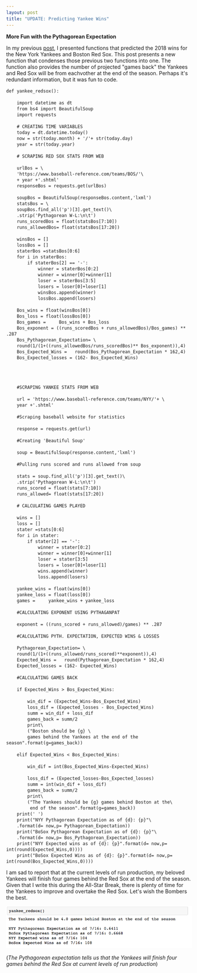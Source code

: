 ```yaml
---
layout: post
title: "UPDATE: Predicting Yankee Wins"
---
```


**More Fun with the Pythagorean Expectation**


In my previous [post](https://mistercoffey.github.io/Pythag/), I presented functions that predicted the 2018 wins for the New York Yankees and Boston Red Sox. This post presents a new function that condenses those previous two functions into one. The function also provides the number of projected "games back" the Yankees and Red Sox will be from eachvother at the end of the season. Perhaps it's redundant information, but it was fun to code.

```
def yankee_redsox():

    import datetime as dt
    from bs4 import BeautifulSoup
    import requests

    # CREATING TIME VARIABLES
    today = dt.datetime.today()
    now = str(today.month) + '/'+ str(today.day)
    year = str(today.year)

    # SCRAPING RED SOX STATS FROM WEB

    urlBos = \
    'https://www.baseball-reference.com/teams/BOS/'\
    + year +'.shtml'
    responseBos = requests.get(urlBos)

    soupBos = BeautifulSoup(responseBos.content,'lxml')
    statsBos = \
    soupBos.find_all('p')[3].get_text()\
    .strip('Pythagorean W-L:\n\t')
    runs_scoredBos = float(statsBos[7:10])
    runs_allowedBos= float(statsBos[17:20])

    winsBos = []
    lossBos = []
    staterBos =statsBos[0:6]
    for i in staterBos:
        if staterBos[2] == '-':
            winner = staterBos[0:2]
            winner = winner[0]+winner[1]
            loser = staterBos[3:5]
            losers = loser[0]+loser[1]
            winsBos.append(winner)
            lossBos.append(losers)

    Bos_wins = float(winsBos[0])
    Bos_loss = float(lossBos[0])
    Bos_games =     Bos_wins + Bos_loss
    Bos_exponent = ((runs_scoredBos + runs_allowedBos)/Bos_games) ** .287
    Bos_Pythagorean_Expectation= \
    round(1/(1+((runs_allowedBos/runs_scoredBos)** Bos_exponent)),4)
    Bos_Expected_Wins =   round(Bos_Pythagorean_Expectation * 162,4)
    Bos_Expected_losses = (162- Bos_Expected_Wins)




    #SCRAPING YANKEE STATS FROM WEB

    url = 'https://www.baseball-reference.com/teams/NYY/'+ \
    year +'.shtml'

    #Scraping baseball website for statistics

    response = requests.get(url)

    #Creating 'Beautiful Soup'

    soup = BeautifulSoup(response.content,'lxml')

    #Pulling runs scored and runs allowed from soup

    stats = soup.find_all('p')[3].get_text()\
    .strip('Pythagorean W-L:\n\t')
    runs_scored = float(stats[7:10])
    runs_allowed= float(stats[17:20])

    # CALCULATING GAMES PLAYED

    wins = []
    loss = []
    stater =stats[0:6]
    for i in stater:
        if stater[2] == '-':
            winner = stater[0:2]
            winner = winner[0]+winner[1]
            loser = stater[3:5]
            losers = loser[0]+loser[1]
            wins.append(winner)
            loss.append(losers)

    yankee_wins = float(wins[0])
    yankee_loss = float(loss[0])
    games =     yankee_wins + yankee_loss

    #CALCULATING EXPONENT USING PYTHAGANPAT

    exponent = ((runs_scored + runs_allowed)/games) ** .287

    #CALCULATING PYTH. EXPECTATION, EXPECTED WINS & LOSSES

    Pythagorean_Expectation= \
    round(1/(1+((runs_allowed/runs_scored)**exponent)),4)
    Expected_Wins =   round(Pythagorean_Expectation * 162,4)
    Expected_losses = (162- Expected_Wins)

    #CALCULATING GAMES BACK

    if Expected_Wins > Bos_Expected_Wins:

        win_dif = (Expected_Wins-Bos_Expected_Wins)
        loss_dif = (Expected_losses - Bos_Expected_Wins)
        summ = win_dif + loss_dif
        games_back = summ/2
        print\
        ("Boston should be {g} \
        games behind the Yankees at the end of the season".format(g=games_back))

    elif Expected_Wins < Bos_Expected_Wins:

        win_dif = int(Bos_Expected_Wins-Expected_Wins)

        loss_dif = (Expected_losses-Bos_Expected_losses)
        summ = int(win_dif + loss_dif)
        games_back = summ/2
        print\
        ("The Yankees should be {g} games behind Boston at the\
         end of the season".format(g=games_back))
    print(' ')                                                             
    print("NYY Pythagorean Expectation as of {d}: {p}"\
    .format(d= now,p= Pythagorean_Expectation))
    print("BoSox Pythagorean Expectation as of {d}: {p}"\
    .format(d= now,p= Bos_Pythagorean_Expectation))
    print("NYY Expected wins as of {d}: {p}".format(d= now,p= int(round(Expected_Wins,0))))                                    
    print("BoSox Expected Wins as of {d}: {p}".format(d= now,p= int(round(Bos_Expected_Wins,0))))         

```
I am sad to report that at the current levels of run production, my beloved Yankees will finish four games behind the Red Sox at the end of the season. Given that I write this during the All-Star Break, there is plenty of time for the Yankees to improve and overtake the Red Sox. Let's wish the Bombers the best.

![results](../images/Pythag2/pythag2.png)

(*The Pythagorean expectation tells us that the Yankees will finish four games behind the Red Sox at current levels of run production*)
